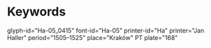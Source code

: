 # Keywords
glyph-id="Ha-05_0415"
font-id="Ha-05"
printer-id="Ha"
printer="Jan Haller"
period="1505–1525"
place="Kraków"
PT plate="168"
